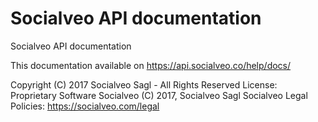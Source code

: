 Socialveo API documentation
===========================

Socialveo API documentation

This documentation available on https://api.socialveo.co/help/docs/

Copyright (C) 2017 Socialveo Sagl - All Rights Reserved
License: Proprietary Software Socialveo (C) 2017, Socialveo Sagl
Socialveo Legal Policies: https://socialveo.com/legal